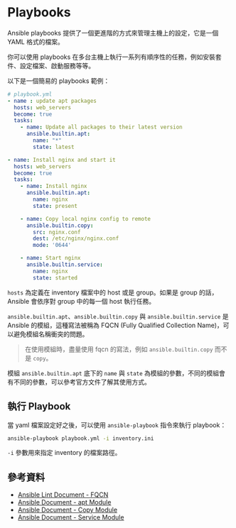 # Playbooks

Ansible playbooks 提供了一個更進階的方式來管理主機上的設定，它是一個 YAML 格式的檔案。

你可以使用 playbooks 在多台主機上執行一系列有順序性的任務，例如安裝套件、設定檔案、啟動服務等等。

以下是一個簡易的 playbooks 範例：

```yaml
# playbook.yml
- name : update apt packages
  hosts: web_servers
  become: true
  tasks:
    - name: Update all packages to their latest version
      ansible.builtin.apt:
        name: "*"
        state: latest

- name: Install nginx and start it
  hosts: web_servers
  become: true
  tasks:
    - name: Install nginx
      ansible.builtin.apt:
        name: nginx
        state: present

    - name: Copy local nginx config to remote
      ansible.builtin.copy:
        src: nginx.conf
        dest: /etc/nginx/nginx.conf
        mode: '0644'

    - name: Start nginx
      ansible.builtin.service:
        name: nginx
        state: started
```

`hosts` 為定義在 inventory 檔案中的 host 或是 group。如果是 group 的話，Ansible 會依序對 group 中的每一個 host 執行任務。

`ansible.builtin.apt`、`ansible.builtin.copy` 與 `ansible.builtin.service` 是 Ansible 的模組，這種寫法被稱為 FQCN (Fully Qualified Collection Name)，可以避免模組名稱衝突的問題。

> 在使用模組時，盡量使用 fqcn 的寫法，例如 `ansible.builtin.copy` 而不是 `copy`。

模組 `ansible.builtin.apt` 底下的 `name` 與 `state` 為模組的參數，不同的模組會有不同的參數，可以參考官方文件了解其使用方式。

## 執行 Playbook

當 yaml 檔案設定好之後，可以使用 `ansible-playbook` 指令來執行 playbook：

```bash
ansible-playbook playbook.yml -i inventory.ini
```

`-i` 參數用來指定 inventory 的檔案路徑。

## 參考資料

- [Ansible Lint Document - FQCN](https://ansible.readthedocs.io/projects/lint/rules/fqcn/)
- [Ansible Document - apt Module](https://docs.ansible.com/ansible/latest/collections/ansible/builtin/apt_module.html)
- [Ansible Document - Copy Module](https://docs.ansible.com/ansible/latest/collections/ansible/builtin/copy_module.htmll)
- [Ansible Document - Service Module](https://docs.ansible.com/ansible/latest/collections/ansible/builtin/service_module.html)
